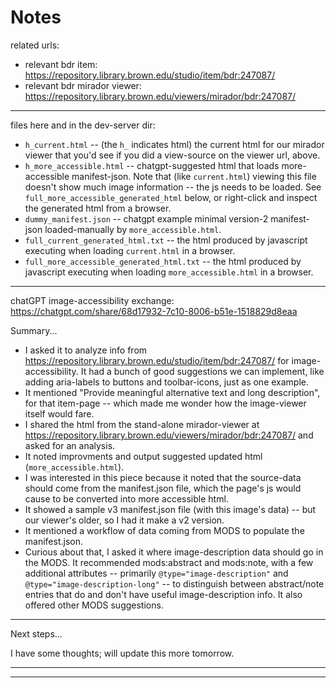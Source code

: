 # Notes

related urls:
- relevant bdr item: <https://repository.library.brown.edu/studio/item/bdr:247087/>
- relevant bdr mirador viewer: <https://repository.library.brown.edu/viewers/mirador/bdr:247087/>

---


files here and in the dev-server dir:
- `h_current.html` -- (the `h_` indicates html) the current html for our mirador viewer that you'd see if you did a view-source on the viewer url, above. 
- `h_more_accessible.html` -- chatgpt-suggested html that loads more-accessible manifest-json. Note that (like `current.html`) viewing this file doesn't show much image information -- the js needs to be loaded. See `full_more_accessible_generated_html` below, or right-click and inspect the generated html from a browser. 
- `dummy_manifest.json` -- chatgpt example minimal version-2 manifest-json loaded-manually by `more_accessible.html`.
- `full_current_generated_html.txt` -- the html produced by javascript executing when loading `current.html` in a browser.
- `full_more_accessible_generated_html.txt` -- the html produced by javascript executing when loading `more_accessible.html` in a browser. 

---


chatGPT image-accessibility exchange:
<https://chatgpt.com/share/68d17932-7c10-8006-b51e-1518829d8eaa>

Summary...
- I asked it to analyze info from <https://repository.library.brown.edu/studio/item/bdr:247087/> for image-accessibility. It had a bunch of good suggestions we can implement, like adding aria-labels to buttons and toolbar-icons, just as one example.
- It mentioned "Provide meaningful alternative text and long description", for that item-page -- which made me wonder how the image-viewer itself would fare.
- I shared the html from the stand-alone mirador-viewer at <https://repository.library.brown.edu/viewers/mirador/bdr:247087/> and asked for an analysis.
- It noted improvments and output suggested updated html (`more_accessible.html`).
- I was interested in this piece because it noted that the source-data should come from the manifest.json file, which the page's js would cause to be converted into more accessible html.
- It showed a sample v3 manifest.json file (with this image's data) -- but our viewer's older, so I had it make a v2 version.
- It mentioned a workflow of data coming from MODS to populate the manifest.json.
- Curious about that, I asked it where image-description data should go in the MODS. It recommended mods:abstract and mods:note, with a few additional attributes -- primarily `@type="image-description"` and `@type="image-description-long"` -- to distinguish between abstract/note entries that do and don't have useful image-description info. It also offered other MODS suggestions.


---


Next steps...

I have some thoughts; will update this more tomorrow.

---
---
